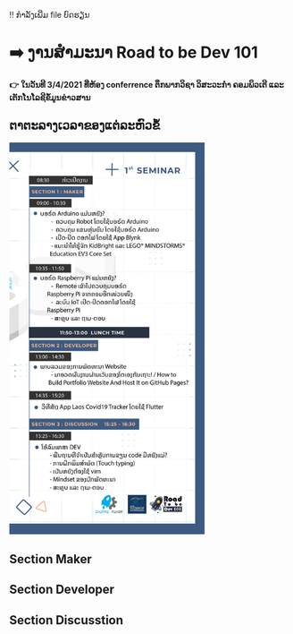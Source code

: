 :bangbang: ກຳລັງເພີ່ມ file ບົດຮຽນ

# :arrow_right:   ງານສຳມະນາ Road to be Dev 101
#### :point_right: ໃນວັນທີ 3/4/2021 ທີ່ຫ້ອງ conferrence ຕຶກພາກວິຊາ ວິສະວະກຳ ຄອມພິວເຕີ ແລະ ເຕັກໂນໂລຊີຂໍ້ມູນຂ່າວສານ

## ຕາຕະລາງເວລາຂອງແຕ່ລະຫົວຂໍ້
<p margin-left: 100px>
  <img src="https://github.com/ChampaMaker/RoadToBeDev101/blob/main/%E0%BA%95%E0%BA%B2%E0%BA%95%E0%BA%B0%E0%BA%A5%E0%BA%B2%E0%BA%87RoadToBeDev3%204%202021.jpg" width="350" title="hover text">
</p>

## Section Maker
## Section Developer
## Section Discusstion
